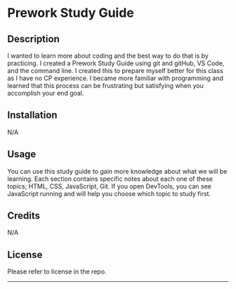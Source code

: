 # Prework Study Guide

## Description

I wanted to learn more about coding and the best way to do that is by practicing. I created a Prework Study Guide using git and gitHub, VS Code, and the command line. I created this to prepare myself better for this class as I have no CP experience. I became more familiar with programming and learned that this process can be frustrating but satisfying when you accomplish your end goal.

## Installation

N/A

## Usage

You can use this study guide to gain more knowledge about what we will be learning. Each section contains specific notes about each one of these topics; HTML, CSS, JavaScript, Git. If you open DevTools, you can see JavaScript running and will help you choose which topic to study first.

## Credits

N/A

## License

Please refer to license in the repo.

---
